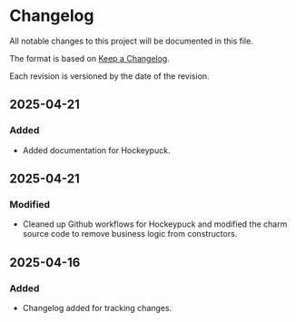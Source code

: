 # Changelog

All notable changes to this project will be documented in this file.

The format is based on [Keep a Changelog](https://keepachangelog.com/en/1.1.0/).

Each revision is versioned by the date of the revision.

## 2025-04-21

### Added

- Added documentation for Hockeypuck.

## 2025-04-21

### Modified

- Cleaned up Github workflows for Hockeypuck and modified the charm source code to 
remove business logic from constructors.

## 2025-04-16

### Added

- Changelog added for tracking changes.
